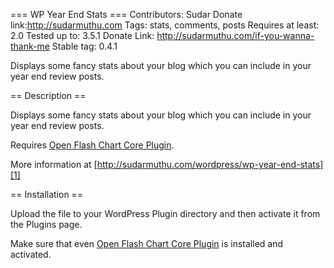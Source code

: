 === WP Year End Stats ===
Contributors: Sudar 
Donate link:http://sudarmuthu.com
Tags: stats, comments, posts
Requires at least: 2.0
Tested up to: 3.5.1
Donate Link: http://sudarmuthu.com/if-you-wanna-thank-me
Stable tag: 0.4.1
	
Displays some fancy stats about your blog which you can include in your year end review posts. 
	
== Description ==

Displays some fancy stats about your blog which you can include in your year end review posts. 

Requires [Open Flash Chart Core Plugin][2].

More information at [http://sudarmuthu.com/wordpress/wp-year-end-stats][1]

 [1]: http://sudarmuthu.com/wordpress/wp-year-end-stats
 [2]: http://sudarmuthu.com/wordpress/open-flash-chart-core
	
== Installation ==

Upload the file to your WordPress Plugin directory and then activate it from the Plugins page. 

Make sure that even [Open Flash Chart Core Plugin][3] is installed and activated.

[3]: http://sudarmuthu.com/wordpress/open-flash-chart-core
